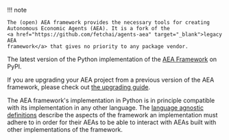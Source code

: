 !!! note

    The (open) AEA framework provides the necessary tools for creating 
    Autonomous Economic Agents (AEA). It is a fork of the 
    <a href="https://github.com/fetchai/agents-aea" target="_blank">legacy AEA 
    framework</a> that gives no priority to any package vendor.

The latest version of the Python implementation of the
<a href="https://pypi.org/project/open-aea/" target="_blank">AEA Framework</a>
on PyPI.

If you are upgrading your AEA project from a previous version of the AEA framework, please check out <a href="../upgrading/">the upgrading guide</a>.

The AEA framework's implementation in Python is in principle compatible with its implementation in any other language. The <a href="../language-agnostic-definition/">language agnostic definitions</a> describe the aspects of the framework an implementation must adhere to in order for their AEAs to be able to interact with AEAs built with other implementations of the framework.
